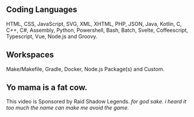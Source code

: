 ## Coding Languages
HTML, CSS, JavaScript, SVG, XML, XHTML, PHP, JSON, Java, Kotlin, C, C++, C#, Assembly, Python, Powershell, Bash, Batch, Svelte, Coffeescript, Typescript, Vue, Node.js and Groovy.
## Workspaces
Make/Makefile, Gradle, Docker, Node.js Package(s) and Custom.
## Yo mama is a fat cow.
This video is Sponsored by Raid Shadow Legends.
*for god sake. i heard it too much the name can make me avoid the game.*
